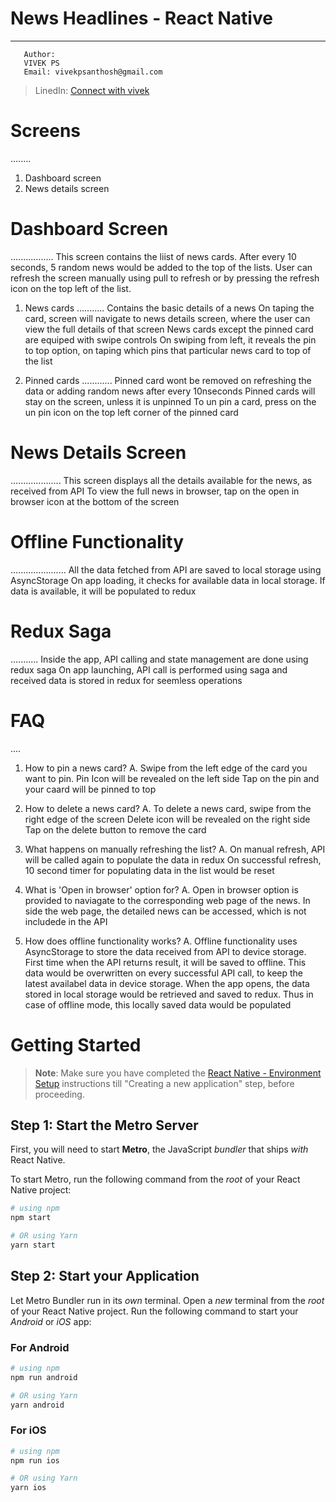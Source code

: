 # News Headlines - React Native
------------------------------

```
   Author:
   VIVEK PS   
   Email: vivekpsanthosh@gmail.com
```
>   LinedIn: [Connect with vivek](https://www.linkedin.com/in/vivek-ps-9555b8111)

# Screens
........
   1. Dashboard screen
   2. News details screen

# Dashboard Screen
.................
This screen contains the liist of news cards. After every 10 seconds, 5 random news would be added to the top of the lists.
User can refresh the screen manually using pull to refresh or by pressing the refresh icon on the top left of the list.

   1. News cards
      ...........
      Contains the basic details of a news
      On taping the card, screen will navigate to news details screen, where the user can view the full details of that screen
      News cards except the pinned card are equiped with swipe controls
      On swiping from left, it reveals the pin to top option, on taping which pins that particular news card to top of the list

   2. Pinned cards
      ............
      Pinned card wont be removed on refreshing the data or adding random news after every 10nseconds
      Pinned cards will stay on the screen, unless it is unpinned
      To un pin a card, press on the un pin icon on the top left corner of the pinned card

# News Details Screen
....................
   This screen displays all the details available for the news, as received from API
   To view the full news in browser, tap on the open in browser icon at the bottom of the screen


# Offline Functionality
......................
All the data fetched from API are saved to local storage using AsyncStorage
On app loading, it checks for available data in local storage. If data is available, it will be populated to redux

# Redux Saga
...........
Inside the app, API calling and state management are done using redux saga
On app launching, API call is performed using saga and received data is stored in redux for seemless operations

# FAQ
....

1. How to pin a news card?
A. Swipe from the left edge of the card you want to pin.
   Pin Icon will be revealed on the left side
   Tap on the pin and your caard will be pinned to top

2. How to delete a news card?
A. To delete a news card, swipe from the right edge of the screen
   Delete icon will be revealed on the right side
   Tap on the delete button to remove the card

3. What happens on manually refreshing the list?
A. On manual refresh, API will be called again to populate the data in redux
   On successful refresh, 10 second timer for populating data in the list would be reset

4. What is 'Open in browser' option for?
A. Open in browser option is provided to naviagate to the corresponding web page of the news.
   In side the web page, the detailed news can be accessed, which is not includede in the API

5. How does offline functionality works?
A. Offline functionality uses AsyncStorage to store the data received from API to device storage.
   First time when the API returns result, it will be saved to offline. 
   This data would be overwritten on every successful API call, to keep the latest availabel data in device storage.
   When the app opens, the data stored in local storage would be retrieved and saved to redux.
   Thus in case of offline mode, this locally saved data would be populated



# Getting Started

>**Note**: Make sure you have completed the [React Native - Environment Setup](https://reactnative.dev/docs/environment-setup) instructions till "Creating a new application" step, before proceeding.

## Step 1: Start the Metro Server

First, you will need to start **Metro**, the JavaScript _bundler_ that ships _with_ React Native.

To start Metro, run the following command from the _root_ of your React Native project:

```bash
# using npm
npm start

# OR using Yarn
yarn start
```

## Step 2: Start your Application

Let Metro Bundler run in its _own_ terminal. Open a _new_ terminal from the _root_ of your React Native project. Run the following command to start your _Android_ or _iOS_ app:

### For Android

```bash
# using npm
npm run android

# OR using Yarn
yarn android
```

### For iOS

```bash
# using npm
npm run ios

# OR using Yarn
yarn ios
```
